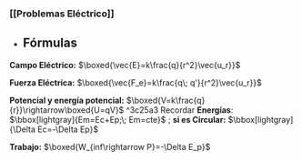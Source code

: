 ### [[Problemas Eléctrico]]

- ## Fórmulas

**Campo Eléctrico:** $\boxed{\vec{E}=k\frac{q}{r^2}\vec{u_r}}$

**Fuerza Eléctrica:** $\boxed{\vec{F_e}=k\frac{q\; q'}{r^2}\vec{u_r}}$

**Potencial y energía potencial:** $\boxed{V=k\frac{q}{r}}\rightarrow\boxed{U=qV}$ ^3c25a3
	Recordar **Energías**: $\bbox[lightgray]{Em=Ec+Ep;\; Em=cte}$ ; **si es Circular:** $\bbox[lightgray]{\Delta Ec=-\Delta Ep}$

**Trabajo:** $\boxed{W_{inf\rightarrow P}=-\Delta E_p}$

